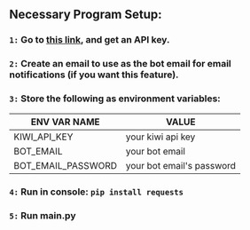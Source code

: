 ## Necessary Program Setup:

### `1:` Go to [this link](https://tequila.kiwi.com/portal/docs/tequila_api/search_api), and get an API key.
### `2:` Create an email to use as the bot email for email notifications (if you want this feature).
### `3:` Store the following as environment variables:
ENV VAR NAME  | VALUE
------------- | -------------
KIWI_API_KEY  | your kiwi api key
BOT_EMAIL  | your bot email
BOT_EMAIL_PASSWORD  | your bot email's password
### `4:` Run in console: `pip install requests`
### `5:` Run main.py